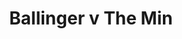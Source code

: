 ---
year: 1992
serialNumber: "0146" 
game: "Ballinger"
title: "Ballinger v The Min"
gameLocation: "Ballinger"
gameDate: "/1992"
shortReport: ""
result: ""
resultType: ""
type: "game"
---